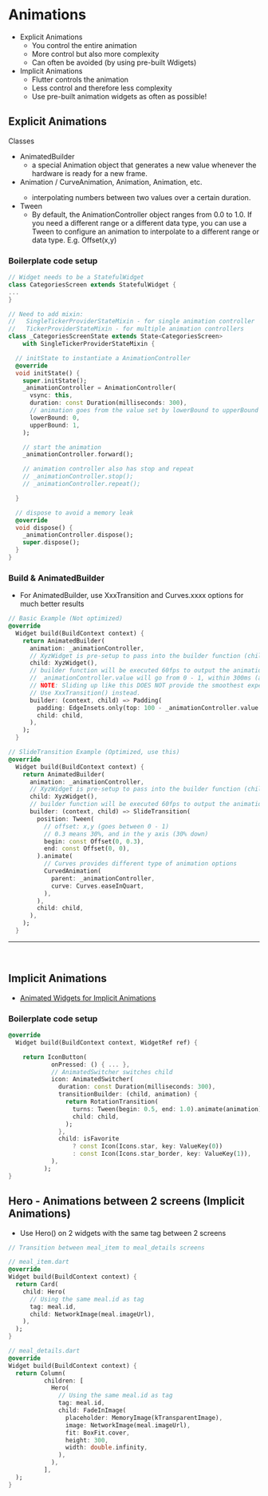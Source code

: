 # Animations
- Explicit Animations
  - You control the entire animation
  - More control but also more complexity
  - Can often be avoided (by using pre-built Wdigets)
- Implicit Animations
  - Flutter controls the animation
  - Less control and therefore less complexity
  - Use pre-built animation widgets as often as possible!
 

## Explicit Animations
Classes
- AnimatedBuilder
  - a special Animation object that generates a new value whenever the hardware is ready for a new frame.
- Animation<double> / CurveAnimation, Animation<Color>, Animation<Size>, etc.
  - interpolating numbers between two values over a certain duration.
- Tween
  - By default, the AnimationController object ranges from 0.0 to 1.0. If you need a different range or a different data type, you can use a Tween to configure an animation to interpolate to a different range or data type. E.g. Offset(x,y)
### Boilerplate code setup

```dart
// Widget needs to be a StatefulWidget
class CategoriesScreen extends StatefulWidget {
...
}

// Need to add mixin:
//   SingleTickerProviderStateMixin - for single animation controller
//   TickerProviderStateMixin - for multiple animation controllers
class _CategoriesScreenState extends State<CategoriesScreen>
    with SingleTickerProviderStateMixin {

  // initState to instantiate a AnimationController
  @override
  void initState() {
    super.initState();
    _animationController = AnimationController(
      vsync: this,
      duration: const Duration(milliseconds: 300),
      // animation goes from the value set by lowerBound to upperBound
      lowerBound: 0,
      upperBound: 1,
    );

    // start the animation
    _animationController.forward();

    // animation controller also has stop and repeat
    // _animationController.stop();
    // _animationController.repeat();

  }

  // dispose to avoid a memory leak
  @override
  void dispose() {
    _animationController.dispose();
    super.dispose();
  }
}
```

### Build & AnimatedBuilder
- For AnimatedBuilder, use XxxTransition and Curves.xxxx options for much better results
```dart
// Basic Example (Not optimized)
@override
  Widget build(BuildContext context) {
    return AnimatedBuilder(
      animation: _animationController,
      // XyzWidget is pre-setup to pass into the builder function (child arg)
      child: XyzWidget(),
      // builder function will be executed 60fps to output the animations
      // _animationController.value will go from 0 - 1, within 300ms (as we setup)
      // NOTE: Sliding up like this DOES NOT provide the smoothest experience
      // Use XxxTransition() instead.
      builder: (context, child) => Padding(
        padding: EdgeInsets.only(top: 100 - _animationController.value * 100),
        child: child,
      ),
    );
  }

// SlideTransition Example (Optimized, use this)
@override
  Widget build(BuildContext context) {
    return AnimatedBuilder(
      animation: _animationController,
      // XyzWidget is pre-setup to pass into the builder function (child arg)
      child: XyzWidget(),
      // builder function will be executed 60fps to output the animations
      builder: (context, child) => SlideTransition(
        position: Tween(
          // offset: x,y (goes between 0 - 1)
          // 0.3 means 30%, and in the y axis (30% down)
          begin: const Offset(0, 0.3),
          end: const Offset(0, 0),
        ).animate(
          // Curves provides different type of animation options
          CurvedAnimation(
            parent: _animationController,
            curve: Curves.easeInQuart,
          ),
        ),
        child: child,
      ),
    );
  }
```

<hr>
<br>

## Implicit Animations
- [Animated Widgets for Implicit Animations](https://docs.flutter.dev/ui/widgets/animation)

### Boilerplate code setup
```dart
@override
  Widget build(BuildContext context, WidgetRef ref) {

    return IconButton(
            onPressed: () { ... },
            // AnimatedSwitcher switches child
            icon: AnimatedSwitcher(
              duration: const Duration(milliseconds: 300),
              transitionBuilder: (child, animation) {
                return RotationTransition(
                  turns: Tween(begin: 0.5, end: 1.0).animate(animation),
                  child: child,
                );
              },
              child: isFavorite
                  ? const Icon(Icons.star, key: ValueKey(0))
                  : const Icon(Icons.star_border, key: ValueKey(1)),
            ),
          );
}
```

## Hero - Animations between 2 screens (Implicit Animations)
- Use Hero() on 2 widgets with the same tag between 2 screens
```dart
// Transition between meal_item to meal_details screens

// meal_item.dart
@override
Widget build(BuildContext context) {
  return Card(
    child: Hero(
      // Using the same meal.id as tag
      tag: meal.id,    
      child: NetworkImage(meal.imageUrl),
    ),
  );
}

// meal_details.dart
@override
Widget build(BuildContext context) {
  return Column(
          children: [
            Hero(
              // Using the same meal.id as tag
              tag: meal.id,  
              child: FadeInImage(
                placeholder: MemoryImage(kTransparentImage),
                image: NetworkImage(meal.imageUrl),
                fit: BoxFit.cover,
                height: 300,
                width: double.infinity,
              ),
            ),
          ],
  );
}
```
